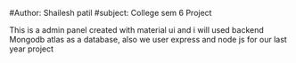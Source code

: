 #Author: Shailesh patil
#subject: College sem 6 Project

This is a admin panel created with material ui and i will used backend Mongodb atlas as a database,
also we user express and node js for our last year project


